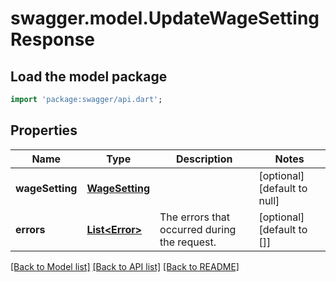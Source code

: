 # swagger.model.UpdateWageSettingResponse

## Load the model package
```dart
import 'package:swagger/api.dart';
```

## Properties
Name | Type | Description | Notes
------------ | ------------- | ------------- | -------------
**wageSetting** | [**WageSetting**](WageSetting.md) |  | [optional] [default to null]
**errors** | [**List&lt;Error&gt;**](Error.md) | The errors that occurred during the request. | [optional] [default to []]

[[Back to Model list]](../README.md#documentation-for-models) [[Back to API list]](../README.md#documentation-for-api-endpoints) [[Back to README]](../README.md)

